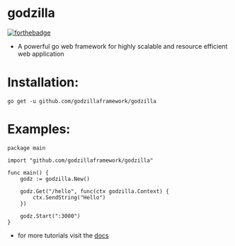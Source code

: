 # godzilla

[![forthebadge](https://forthebadge.com/images/badges/made-with-go.svg)](https://forthebadge.com)

- A powerful go web framework for highly scalable and resource efficient web application

# Installation:
```
go get -u github.com/godzillaframework/godzilla
```

# Examples:
```golang
package main

import "github.com/godzillaframework/godzilla"

func main() {
	godz := godzilla.New()

	godz.Get("/hello", func(ctx godzilla.Context) {
		ctx.SendString("Hello")
	})

	godz.Start(":3000")
}

```

- for more tutorials visit the [docs](https://github.com/godzillaframework/godzilla/blob/master/docs/learnwebfr.md)